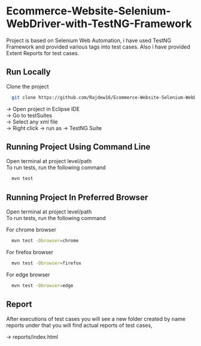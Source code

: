
# Ecommerce-Website-Selenium-WebDriver-with-TestNG-Framework

Project is based on Selenium Web Automation, i have used TestNG Framework and provided various tags into test cases. Also i have provided Extent Reports for test cases.


## Run Locally

Clone the project

```bash
  git clone https://github.com/Rajdew16/Ecommerce-Website-Selenium-WebDriver-with-TestNG-Framework.git
```

-> Open project in Eclipse IDE  
-> Go to testSuites  
-> Select any xml file  
-> Right click -> run as -> TestNG Suite


## Running Project Using Command Line

Open terminal at project level/path  
To run tests, run the following command

```bash
  mvn test
```

## Running Project In Preferred Browser

Open terminal at project level/path  
To run tests, run the following command

For chrome browser  
```bash
  mvn test -Dbrowser=chrome
```
For firefox browser  
```bash
  mvn test -Dbrowser=firefox
```
For edge browser  
```bash
  mvn test -Dbrowser=edge
```
## Report

After executions of test cases you will see a new folder created by name reports under that you will find actual reports of test cases,  

-> reports/index.html
